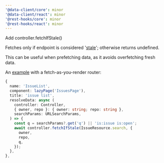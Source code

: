 ```yaml
---
'@data-client/core': minor
'@data-client/react': minor
'@rest-hooks/core': minor
'@rest-hooks/react': minor
---
```


Add controller.fetchIfStale()

Fetches only if endpoint is considered '[stale](../concepts/expiry-policy.md#stale)'; otherwise returns undefined.

This can be useful when prefetching data, as it avoids overfetching fresh data.

An [example](https://stackblitz.com/github/data-client/rest-hooks/tree/master/examples/github-app?file=src%2Frouting%2Froutes.tsx) with a fetch-as-you-render router:

```ts
{
  name: 'IssueList',
  component: lazyPage('IssuesPage'),
  title: 'issue list',
  resolveData: async (
    controller: Controller,
    { owner, repo }: { owner: string; repo: string },
    searchParams: URLSearchParams,
  ) => {
    const q = searchParams?.get('q') || 'is:issue is:open';
    await controller.fetchIfStale(IssueResource.search, {
      owner,
      repo,
      q,
    });
  },
},
```